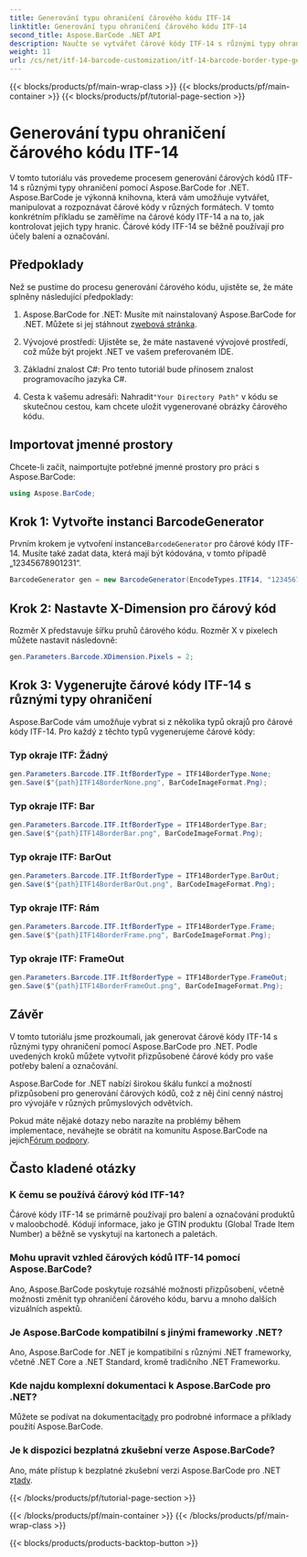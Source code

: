 ```yaml
---
title: Generování typu ohraničení čárového kódu ITF-14
linktitle: Generování typu ohraničení čárového kódu ITF-14
second_title: Aspose.BarCode .NET API
description: Naučte se vytvářet čárové kódy ITF-14 s různými typy ohraničení pomocí Aspose.BarCode for .NET. Snadno si přizpůsobte balení a označování.
weight: 11
url: /cs/net/itf-14-barcode-customization/itf-14-barcode-border-type-generation/
---
```


{{< blocks/products/pf/main-wrap-class >}}
{{< blocks/products/pf/main-container >}}
{{< blocks/products/pf/tutorial-page-section >}}

# Generování typu ohraničení čárového kódu ITF-14


V tomto tutoriálu vás provedeme procesem generování čárových kódů ITF-14 s různými typy ohraničení pomocí Aspose.BarCode for .NET. Aspose.BarCode je výkonná knihovna, která vám umožňuje vytvářet, manipulovat a rozpoznávat čárové kódy v různých formátech. V tomto konkrétním příkladu se zaměříme na čárové kódy ITF-14 a na to, jak kontrolovat jejich typy hranic. Čárové kódy ITF-14 se běžně používají pro účely balení a označování.

## Předpoklady

Než se pustíme do procesu generování čárového kódu, ujistěte se, že máte splněny následující předpoklady:

1.  Aspose.BarCode for .NET: Musíte mít nainstalovaný Aspose.BarCode for .NET. Můžete si jej stáhnout z[webová stránka](https://releases.aspose.com/barcode/net/).

2. Vývojové prostředí: Ujistěte se, že máte nastavené vývojové prostředí, což může být projekt .NET ve vašem preferovaném IDE.

3. Základní znalost C#: Pro tento tutoriál bude přínosem znalost programovacího jazyka C#.

4.  Cesta k vašemu adresáři: Nahradit`"Your Directory Path"` v kódu se skutečnou cestou, kam chcete uložit vygenerované obrázky čárového kódu.

## Importovat jmenné prostory

Chcete-li začít, naimportujte potřebné jmenné prostory pro práci s Aspose.BarCode:

```csharp
using Aspose.BarCode;
```

## Krok 1: Vytvořte instanci BarcodeGenerator

 Prvním krokem je vytvoření instance`BarcodeGenerator` pro čárové kódy ITF-14. Musíte také zadat data, která mají být kódována, v tomto případě „12345678901231“.

```csharp
BarcodeGenerator gen = new BarcodeGenerator(EncodeTypes.ITF14, "12345678901231");
```

## Krok 2: Nastavte X-Dimension pro čárový kód

Rozměr X představuje šířku pruhů čárového kódu. Rozměr X v pixelech můžete nastavit následovně:

```csharp
gen.Parameters.Barcode.XDimension.Pixels = 2;
```

## Krok 3: Vygenerujte čárové kódy ITF-14 s různými typy ohraničení

Aspose.BarCode vám umožňuje vybrat si z několika typů okrajů pro čárové kódy ITF-14. Pro každý z těchto typů vygenerujeme čárové kódy:

### Typ okraje ITF: Žádný

```csharp
gen.Parameters.Barcode.ITF.ItfBorderType = ITF14BorderType.None;
gen.Save($"{path}ITF14BorderNone.png", BarCodeImageFormat.Png);
```

### Typ okraje ITF: Bar

```csharp
gen.Parameters.Barcode.ITF.ItfBorderType = ITF14BorderType.Bar;
gen.Save($"{path}ITF14BorderBar.png", BarCodeImageFormat.Png);
```

### Typ okraje ITF: BarOut

```csharp
gen.Parameters.Barcode.ITF.ItfBorderType = ITF14BorderType.BarOut;
gen.Save($"{path}ITF14BorderBarOut.png", BarCodeImageFormat.Png);
```

### Typ okraje ITF: Rám

```csharp
gen.Parameters.Barcode.ITF.ItfBorderType = ITF14BorderType.Frame;
gen.Save($"{path}ITF14BorderFrame.png", BarCodeImageFormat.Png);
```

### Typ okraje ITF: FrameOut

```csharp
gen.Parameters.Barcode.ITF.ItfBorderType = ITF14BorderType.FrameOut;
gen.Save($"{path}ITF14BorderFrameOut.png", BarCodeImageFormat.Png);
```

## Závěr

V tomto tutoriálu jsme prozkoumali, jak generovat čárové kódy ITF-14 s různými typy ohraničení pomocí Aspose.BarCode pro .NET. Podle uvedených kroků můžete vytvořit přizpůsobené čárové kódy pro vaše potřeby balení a označování.

Aspose.BarCode for .NET nabízí širokou škálu funkcí a možností přizpůsobení pro generování čárových kódů, což z něj činí cenný nástroj pro vývojáře v různých průmyslových odvětvích.

 Pokud máte nějaké dotazy nebo narazíte na problémy během implementace, neváhejte se obrátit na komunitu Aspose.BarCode na jejich[Fórum podpory](https://forum.aspose.com/c/barcode/13).

## Často kladené otázky

### K čemu se používá čárový kód ITF-14?
Čárové kódy ITF-14 se primárně používají pro balení a označování produktů v maloobchodě. Kódují informace, jako je GTIN produktu (Global Trade Item Number) a běžně se vyskytují na kartonech a paletách.

### Mohu upravit vzhled čárových kódů ITF-14 pomocí Aspose.BarCode?
Ano, Aspose.BarCode poskytuje rozsáhlé možnosti přizpůsobení, včetně možnosti změnit typ ohraničení čárového kódu, barvu a mnoho dalších vizuálních aspektů.

### Je Aspose.BarCode kompatibilní s jinými frameworky .NET?
Ano, Aspose.BarCode for .NET je kompatibilní s různými .NET frameworky, včetně .NET Core a .NET Standard, kromě tradičního .NET Frameworku.

### Kde najdu komplexní dokumentaci k Aspose.BarCode pro .NET?
 Můžete se podívat na dokumentaci[tady](https://reference.aspose.com/barcode/net/) pro podrobné informace a příklady použití Aspose.BarCode.

### Je k dispozici bezplatná zkušební verze Aspose.BarCode?
Ano, máte přístup k bezplatné zkušební verzi Aspose.BarCode pro .NET z[tady](https://releases.aspose.com/).

{{< /blocks/products/pf/tutorial-page-section >}}

{{< /blocks/products/pf/main-container >}}
{{< /blocks/products/pf/main-wrap-class >}}

{{< blocks/products/products-backtop-button >}}
